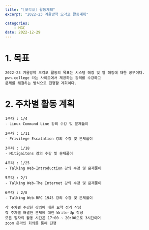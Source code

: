 ```yaml
---
title: "[모각코] 활동계획"
excerpt: "2022-23 겨울방학 모각코 활동계획"

categories:
    - MGC
date: 2022-12-29
---
```


# 1. 목표

    2022-23 겨울방학 모각코 활동의 목표는 시스템 해킹 및 웹 해킹에 대한 공부이다.
    pwn.college 라는 사이트에서 제공하는 강의를 수강하고
    문제를 해결하는 방식으로 진행할 계획이다.

# 2. 주차별 활동 계획

    1주차 : 1/4
    - Linux Command Line 강의 수강 및 문제풀이

    2주차 : 1/11
    - Privilege Escalation 강의 수강 및 문제풀이

    3주차 : 1/18
    - Mitigaitons 강의 수강 및 문제풀이

    4주차 : 1/25
    - Talking Web-Introduction 강의 수강 및 문제풀이

    5주차 : 2/1
    - Talking Web-The Internet 강의 수강 및 문제풀이

    6주차 : 2/8
    - Talking Web-RFC 1945 강의 수강 및 문제풀이

    각 주차별 수강한 강의에 대한 요약 정리 작성
    각 주차별 해결한 문제에 대한 Write-Up 작성
    모든 일자의 활동 시간은 17:00 ~ 20:00으로 3시간이며
    zoom 온라인 회의를 통해 진행
